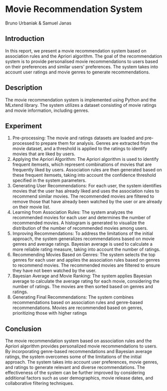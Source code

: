 # Movie Recommendation System

Bruno Urbaniak & Samuel Janas

## Introduction

In this report, we present a movie recommendation system based on association rules and
the Apriori algorithm. The goal of the recommendation system is to provide personalised
movie recommendations to users based on their preferences and similar users'
preferences. The system takes into account user ratings and movie genres to generate
recommendations.

## Description

The movie recommendation system is implemented using Python and the MLxtend library.
The system utilizes a dataset consisting of movie ratings and movie information, including
genres.

## Experiment

1. Pre-processing: The movie and ratings datasets are loaded and pre-processed to
   prepare them for analysis. Genres are extracted from the movie dataset, and a
   threshold is applied to the ratings to identify movies that are liked by users.
2. Applying the Apriori Algorithm: The Apriori algorithm is used to identify frequent
   itemsets, which represent combinations of movies that are frequently liked by
   users. Association rules are then generated based on these frequent itemsets,
   taking into account the confidence threshold specified in the system parameters.
3. Generating User Recommendations: For each user, the system identifies movies
   that the user has already liked and uses the association rules to recommend similar
   movies. The recommended movies are filtered to remove those that have already
   been watched by the user or are already on their movie list.
4. Learning from Association Rules: The system analyzes the recommended movies for
   each user and determines the number of recommended movies. A histogram is
   generated to visualize the distribution of the number of recommended movies
   among users.
5. Improving Recommendations: To address the limitations of the initial approach, the
   system generalizes recommendations based on movie genres and average ratings.
   Bayesian average is used to calculate a more reliable rating measure, taking into
   account the number of ratings.
6. Recommending Movies Based on Genres: The system selects the top genres for
   each user and applies the association rules based on genres to recommend movies.
   The recommended movies are filtered to ensure they have not been watched by the
   user.
7. Bayesian Average and Movie Ranking: The system applies Bayesian average to
   calculate the average rating for each movie, considering the number of ratings. The
   movies are then sorted based on genres and ratings.
8. Generating Final Recommendations: The system combines recommendations based
   on association rules and genre-based recommendations. Movies are recommended
   based on genres, prioritizing those with higher ratings

## Conclusion

The movie recommendation system based on association rules and the Apriori algorithm
provides personalized movie recommendations to users. By incorporating genre-based
recommendations and Bayesian average ratings, the system overcomes some of the limitations
of the initial approach. The system takes into account user preferences, movie genres, and
ratings to generate relevant and diverse recommendations. The effectiveness of the system can
be further improved by considering additional factors such as user demographics, movie release
dates, and collaborative filtering techniques.
